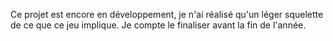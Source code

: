 Ce projet est encore en développement, je n'ai réalisé qu'un léger squelette de ce que ce jeu implique.
Je compte le finaliser avant la fin de l'année.
